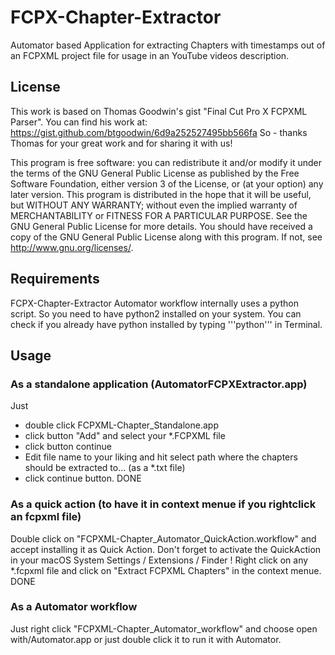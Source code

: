 # FCPX-Chapter-Extractor
Automator based Application for extracting Chapters with timestamps out of an FCPXML project file for usage in an YouTube videos description.

## License
This work is based on Thomas Goodwin's gist "Final Cut Pro X FCPXML Parser". You can find his work at:
https://gist.github.com/btgoodwin/6d9a252527495bb566fa
So - thanks Thomas for your great work and for sharing it with us!

This program is free software: you can redistribute it and/or modify it under the terms of the GNU General Public License as published by the Free Software Foundation, either version 3 of the License, or (at your option) any later version.
This program is distributed in the hope that it will be useful, but WITHOUT ANY WARRANTY; without even the implied warranty of MERCHANTABILITY or FITNESS FOR A PARTICULAR PURPOSE. See the GNU General Public License for more details.
You should have received a copy of the GNU General Public License along with this program. If not, see http://www.gnu.org/licenses/.

## Requirements

FCPX-Chapter-Extractor Automator workflow internally uses a python script. So you need to have python2 installed on your system. You can check if you already have python installed by typing '''python''' in Terminal. 

## Usage

### As a standalone application (AutomatorFCPXExtractor.app)
Just 
- double click FCPXML-Chapter_Standalone.app
- click button "Add" and select your *.FCPXML file
- click button continue
- Edit file name to your liking and hit select path where the chapters should be extracted to... (as a *.txt file)
- click continue button.
DONE

### As a quick action (to have it in context menue if you rightclick an fcpxml file)

Double click on "FCPXML-Chapter_Automator_QuickAction.workflow" and accept installing it as Quick Action. 
Don't forget to activate the QuickAction in your macOS System Settings / Extensions / Finder !
Right click on any *.fcpxml file and click on "Extract FCPXML Chapters" in the context menue.
DONE


### As a Automator workflow

Just right click "FCPXML-Chapter_Automator_workflow" and choose open with/Automator.app or just double click it to run it with Automator.
